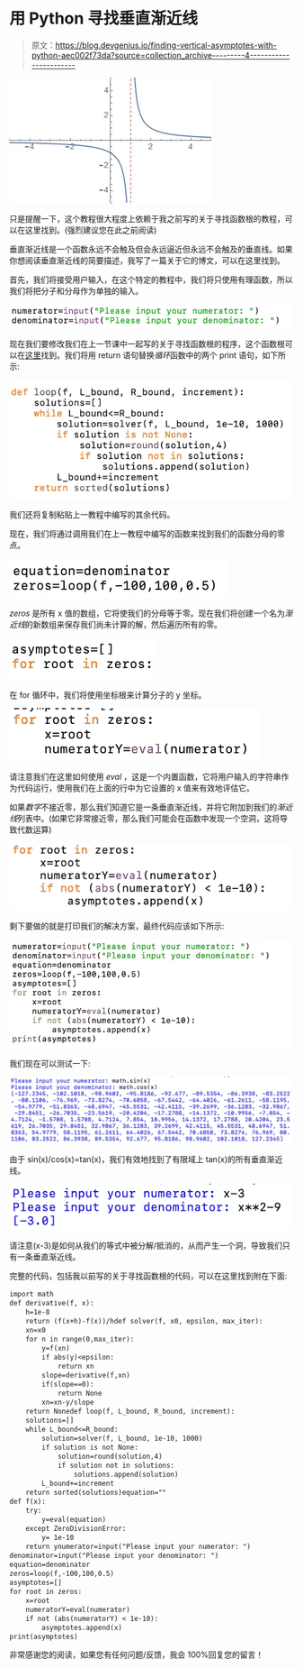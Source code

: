 # 用 Python 寻找垂直渐近线

> 原文：<https://blog.devgenius.io/finding-vertical-asymptotes-with-python-aec002f73da?source=collection_archive---------4----------------------->

![](img/d652bb25c5cb535001b4fd2fb1c26842.png)

只是提醒一下，这个教程很大程度上依赖于我之前写的关于寻找函数根的教程，可以在这里找到。(强烈建议您在此之前阅读)

垂直渐近线是一个函数永远不会触及但会永远逼近但永远不会触及的垂直线。如果你想阅读垂直渐近线的简要描述，我写了一篇关于它的博文，可以在这里找到。

首先，我们将接受用户输入，在这个特定的教程中，我们将只使用有理函数，所以我们将把分子和分母作为单独的输入。

![](img/b11b3e5a2ae12b0b150523c486d83c80.png)

现在我们要修改我们在上一节课中一起写的关于寻找函数根的程序，这个函数根可以在[这里](https://medium.com/swlh/finding-a-functions-roots-with-python-590eca0d22a5)找到。我们将用 return 语句替换*循环*函数中的两个 print 语句，如下所示:

![](img/f502c6308eaf0a18687d8764073ad9e8.png)

我们还将复制粘贴上一教程中编写的其余代码。

现在，我们将通过调用我们在上一教程中编写的函数来找到我们的函数分母的零点。

![](img/22324036085033f225a1c26bc6c676d3.png)

*zeros* 是所有 x 值的数组，它将使我们的分母等于零。现在我们将创建一个名为*渐近线*的新数组来保存我们尚未计算的解，然后遍历所有的零。

![](img/875db3b3a944f9b2ad1de9bab7d7be76.png)

在 for 循环中，我们将使用坐标根来计算分子的 y 坐标。

![](img/ba11558f91448f2a5bf4911916c04c91.png)

请注意我们在这里如何使用 *eval* ，这是一个内置函数，它将用户输入的字符串作为代码运行，使用我们在上面的行中为它设置的 x 值来有效地评估它。

如果*数字*不接近零，那么我们知道它是一条垂直渐近线，并将它附加到我们的*渐近线*列表中。(如果它非常接近零，那么我们可能会在函数中发现一个空洞，这将导致代数运算)

![](img/6af666f05fca75976128162906f475bd.png)

剩下要做的就是打印我们的解决方案，最终代码应该如下所示:

![](img/c350f395a3d029e3994f10a3fbb93415.png)

我们现在可以测试一下:

![](img/45fefeb8c2e01c417c7167ca5bdbebd4.png)

由于 sin(x)/cos(x)=tan(x)，我们有效地找到了有限域上 tan(x)的所有垂直渐近线。

![](img/3af0a2085891f8738ab14033b3cb9ff8.png)

请注意(x-3)是如何从我们的等式中被分解/抵消的，从而产生一个洞，导致我们只有一条垂直渐近线。

完整的代码，包括我以前写的关于寻找函数根的代码，可以在这里找到附在下面:

```
import math
def derivative(f, x):
    h=1e-8
    return (f(x+h)-f(x))/hdef solver(f, x0, epsilon, max_iter):
    xn=x0
    for n in range(0,max_iter):
        y=f(xn)
        if abs(y)<epsilon:
            return xn
        slope=derivative(f,xn)
        if(slope==0):
            return None
        xn=xn-y/slope
    return Nonedef loop(f, L_bound, R_bound, increment):
    solutions=[]
    while L_bound<=R_bound:
        solution=solver(f, L_bound, 1e-10, 1000)
        if solution is not None:
            solution=round(solution,4)
            if solution not in solutions:
                solutions.append(solution)
        L_bound+=increment
    return sorted(solutions)equation=""
def f(x):
    try:
        y=eval(equation)
    except ZeroDivisionError:
        y= 1e-10
    return ynumerator=input("Please input your numerator: ")
denominator=input("Please input your denominator: ")
equation=denominator
zeros=loop(f,-100,100,0.5)
asymptotes=[]
for root in zeros:
    x=root
    numeratorY=eval(numerator)
    if not (abs(numeratorY) < 1e-10):
        asymptotes.append(x)
print(asymptotes)
```

非常感谢您的阅读，如果您有任何问题/反馈，我会 100%回复您的留言！